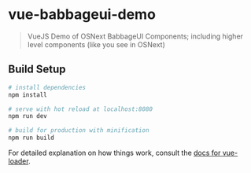 # vue-babbageui-demo

> VueJS Demo of OSNext BabbageUI Components; including higher level components (like you see in OSNext)

## Build Setup

``` bash
# install dependencies
npm install

# serve with hot reload at localhost:8080
npm run dev

# build for production with minification
npm run build
```

For detailed explanation on how things work, consult the [docs for vue-loader](http://vuejs.github.io/vue-loader).
